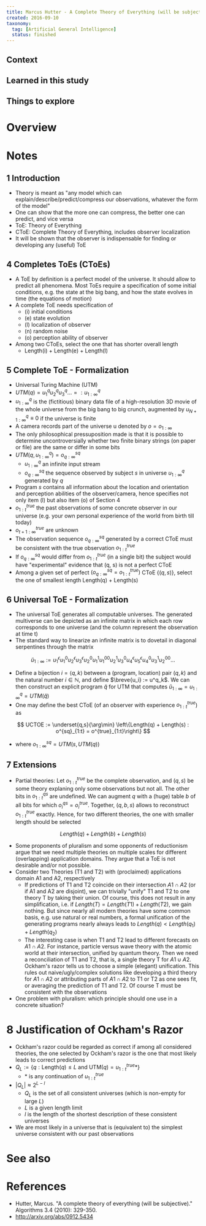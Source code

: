 ```yaml
---
title: Marcus Hutter - A Complete Theory of Everything (will be subjective) (2010)
created: 2016-09-10
taxonomy:
  tag: [Artificial General Intelligence]
  status: finished
---
```


## Context

## Learned in this study

## Things to explore

# Overview

# Notes
## 1 Introduction
* Theory is meant as "any model which can explain/describe/predict/compress our observations, whatever the form of the model"
* One can show that the more one can compress, the better one can predict, and vice versa
* ToE: Theory of Everything
* CToE: Complete Theory of Everything, includes observer localization
* It will be shown that the observer is indispensable for finding or developing any (useful) ToE

## 4 Completes ToEs (CToEs)
* A ToE by definition is a perfect model of the universe. It should allow to predict all phenomena. Most ToEs require a specification of some initial conditions, e.g. the state at the big bang, and how the state evolves in time (the equations of motion)
* A complete ToE needs specification of
	* (i) initial conditions
	* (e) state evolution
	* (l) localization of observer
	* (n) random noise
	* (o) perception ability of observer
* Among two CToEs, select the one that has shorter overall length
	* Length(i) + Length(e) + Length(l)

## 5 Complete ToE - Formalization
* Universal Turing Machine (UTM)
* $UTM(q) = u^q_1u^q_2u^q_3... =: u^q_{1:\infty}$
* $u^q_{1:\infty}$ is the (fictitious) binary data file of a high-resolution 3D movie of the whole universe from the big bang to big crunch, augmented by $u^q_{N+1:\infty} \equiv 0$ if the universe is finite
* A camera records part of the universe u denoted by $o = o_{1:\infty}$
* The only philosophical pressuposition made is that it is possible to determine uncontroversially whether two finite binary strings (on paper or file) are the same or differ in some bits
* $UTM(q, u^q_{1:\infty}) = o^{sq}_{q:\infty}$
	* $u^q_{1:\infty}$ an infinite input stream
	* $o^{sq}_{q:\infty}$ the sequence observed by subject $s$ in universe $u^q_{1:\infty}$ generated by $q$
* Program $s$ contains all information about the location and orientation and perception abilities of the observer/camera, hence specifies not only item (l) but also item (o) of Section 4
* $o^{true}_{1:t}$ the past observations of some concrete observer in our universe (e.g. your own personal experience of the world from birth till today)
* $o^{true}_{t+1:\infty}$ are unknown
* The observation sequence $o^{sq}_{q:\infty}$ generated by a correct CToE must be consistent with the true observation $o^{true}_{1:t}$
* If $o^{sq}_{q:\infty}$ would differ from $o^{true}_{1:t}$ (in a single bit) the subject would have "experimental" evidence that (q, s) is not a perfect CToE
* Among a given set of perfect $(o^{sq}_{q:\infty} = o^{true}_{1:t})$ CToE $\{(q, s)\}$, select the one of smallest length Length(q) + Length(s)

## 6 Universal ToE - Formalization
* The universal ToE generates all computable universes. The generated multiverse can be depicted as an infinite matrix in which each row corresponds to one universe (and the column represent the observation at time t)
* The standard way to linearize an infinite matrix is to dovetail in diagonal serpentines through the matrix

$$
\breve{u}_{1:\infty} :=
u^\epsilon_1
u^0_1
u^\epsilon_2
u^\epsilon_3
u^0_2
u^1_1
u^{00}_1
u^1_2
u^0_3
u^\epsilon_4
u^\epsilon_5
u^0_4
u^1_3
u^{00}_2
...
$$

* Define a bijection $i = \langle q, k \rangle$ between a (program, location) pair $(q, k)$ and the natural number $i \in \mathbb{N}$, and define $\breve{u_i} := u^q_k$. We can then construct an explicit program $\breve{q}$ for UTM that computes $\breve{u}_{1:\infty} = u^q_{1:\infty} = UTM(\breve{q})$
* One may define the best CToE (of an observer with experience $o^{true}_{1:t}$) as

$$
UCTOE := \underset{q,s}{\arg\min} \left\{Length(q) + Length(s) : o^{sq}_{1:t} = o^{true}_{1:t}\right\}
$$

* where $o^{sq}_{1:\infty} = UTM(s, UTM(q))$

## 7 Extensions
* Partial theories: Let $o^{true}_{1:t}$ be the complete observation, and $(q, s)$ be some theory explaning only some observations but not all. The other bits in $o^{qs}_{1:t}$ are undefined. We can augment $q$ with a (huge) table $b$ of all bits for which $o^{qs}_{i} = o^{true}_{i}$. Together, $(q, b, s)$ allows to reconstruct $o^{true}_{1:t}$ exactly. Hence, for two different theories, the one with smaller length should be selected

$$
Length(q) + Length(b) + Length(s)
$$

* Some proponents of pluralism and some opponents of reductionism argue that we need multiple theories on multiple scales for different (overlapping) application domains. They argue that a ToE is not desirable and/or not possible.
* Consider two Theories (T1 and T2) with (proclaimed) applications domain A1 and A2, respectively
	* If predictions of T1 and T2 coincide on their intersection $A1 \cap A2$ (or if A1 and A2 are disjoint), we can trivially "unify" T1 and T2 to one theory T by taking their union. Of course, this does not result in any simplification, i.e. if $Length(T) = Length(T1) + Length (T2)$, we gain nothing. But since nearly all modern theories have some common basis, e.g. use natural or real numbers, a formal unification of the generating programs nearly always leads to $Length(q) < Length(q_1) + Length(q_2)$
	* The interesting case is when T1 and T2 lead to different forecasts on $A1 \cap A2$. For instance, particle versus wave theory with the atomic world at their intersection, unified by quantum theory. Then we need a reconciliation of T1 and T2, that is, a single theory T for $A1 \cup A2$. Ockham's razor tells us to choose a simple (elegant) unification. This rules out naive/ugly/complex solutions like developing a third theory for $A1 \cap A2$ or attributing parts of $A1 \cap A2$ to T1 or T2 as one sees fit, or averaging the prediction of T1 and T2. Of course T must be consistent with the observations
* One problem with pluralism: which principle should one use in a concrete situation?

# 8 Justification of Ockham's Razor
* Ockham's razor could be regarded as correct if among all considered theories, the one selected by Ockham's razor is the one that most likely leads to correct predictions
* $Q_L := \{ q: \mathrm{Length}(q) \le L \mathrm{\ and\ UTM}(q) = u^{true}_{1:t}* \}$
	* $*$ is any continuation of $u^{true}_{1:t}$
* $|Q_L| \approx 2^{L-l}$
	* $Q_L$ is the set of all consistent universes (which is non-empty for large $L$)
	* $L$ is a given length limit
	* $l$ is the length of the shortest description of these consistent universes
* We are most likely in a universe that is (equivalent to) the simplest universe consistent with our past observations

# See also

# References
* Hutter, Marcus. "A complete theory of everything (will be subjective)." Algorithms 3.4 (2010): 329-350.
* http://arxiv.org/abs/0912.5434